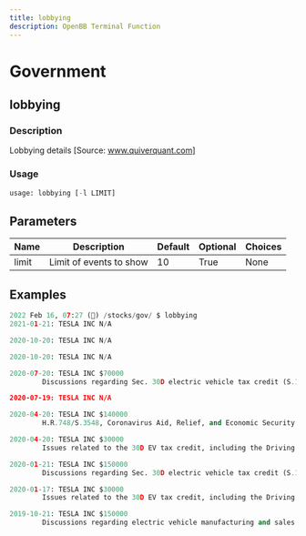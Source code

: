 ```yaml
---
title: lobbying
description: OpenBB Terminal Function
---
```


# Government

## lobbying

### Description

Lobbying details [Source: www.quiverquant.com]

### Usage

```python
usage: lobbying [-l LIMIT]
```

## Parameters

| Name | Description | Default | Optional | Choices |
| ---- | ----------- | ------- | -------- | ------- |
| limit | Limit of events to show | 10 | True | None |

## Examples

```python
2022 Feb 16, 07:27 (🦋) /stocks/gov/ $ lobbying
2021-01-21: TESLA INC N/A

2020-10-20: TESLA INC N/A

2020-10-20: TESLA INC N/A

2020-07-20: TESLA INC $70000
        Discussions regarding Sec. 30D electric vehicle tax credit (S.1094/H.R.2256, the Driving America Forward Act) Sec. 30C alternative fuel infrastructure tax credit(S.3735, Securing America's Clean Fuel Infrastructure Act) Sec. 48 and 25D solar investment tax credit Storage tax credit (S.1142/H.R.2096,Energy Storage Tax Incentive and Deployment Act)

2020-07-19: TESLA INC N/A

2020-04-20: TESLA INC $140000
        H.R.748/S.3548, Coronavirus Aid, Relief, and Economic Security Act

2020-04-20: TESLA INC $30000
        Issues related to the 30D EV tax credit, including the Driving America Forward Act, S. 1094 and H.R. 2256.

2020-01-21: TESLA INC $150000
        Discussions regarding Sec. 30D electric vehicle tax credit (S.1094/H.R.2256, the Driving America Forward Act) Sec. 30C alternative tax credit (H.R.3301, the Taxpayer Certainty and Disaster Tax Relief Act) Sec. 48 and 25D solar investment tax credits (H.R.3961/S.2289, Renewable Energy Extension Act) Storage tax credit (S.1142/H.R.2096,Energy Storage Tax Incentive and Deployment Act)  H.R.1865, Further Consolidated Appropriations Act, 2020

2020-01-17: TESLA INC $30000
        Issues related to the 30D EV tax credit, including the Driving America Forward Act, S. 1094 and H.R. 2256.

2019-10-21: TESLA INC $150000
        Discussions regarding electric vehicle manufacturing and sales policies,charging infrastructure and regulation (S.2302, America's Transportation and Infrastruction Act;H.R.2616/S.674, Clean Corridors Act) Issues impacting autonomous vehicles
```
